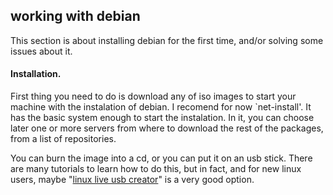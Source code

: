 ## working with debian
This section is about installing debian for the first time, and/or solving some issues about it.
#### Installation.
First thing you need to do is download any of iso images to start your machine with the instalation of debian. I recomend for now `net-install'. It has the basic system enough to start the instalation. In it, you can choose later one or more servers from where to download the rest of the packages, from a list of repositories.

You can burn the image into a cd, or you can put it on an usb stick. There are many tutorials to learn how to do this, but in fact, and for new linux users, maybe "[linux live usb creator](http://www.linuxliveusb.com/)" is a very good option.
